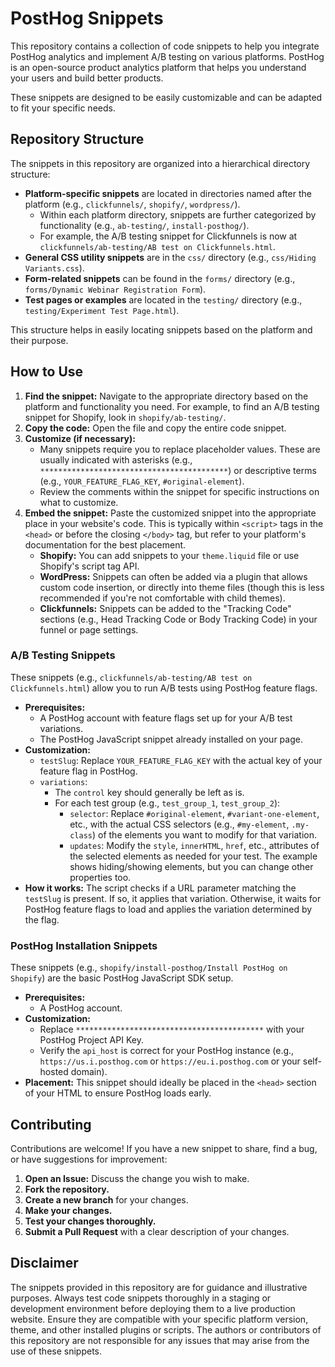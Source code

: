 # PostHog Snippets

This repository contains a collection of code snippets to help you integrate PostHog analytics and implement A/B testing on various platforms. PostHog is an open-source product analytics platform that helps you understand your users and build better products.

These snippets are designed to be easily customizable and can be adapted to fit your specific needs.

## Repository Structure

The snippets in this repository are organized into a hierarchical directory structure:

*   **Platform-specific snippets** are located in directories named after the platform (e.g., `clickfunnels/`, `shopify/`, `wordpress/`).
    *   Within each platform directory, snippets are further categorized by functionality (e.g., `ab-testing/`, `install-posthog/`).
    *   For example, the A/B testing snippet for Clickfunnels is now at `clickfunnels/ab-testing/AB test on Clickfunnels.html`.
*   **General CSS utility snippets** are in the `css/` directory (e.g., `css/Hiding Variants.css`).
*   **Form-related snippets** can be found in the `forms/` directory (e.g., `forms/Dynamic Webinar Registration Form`).
*   **Test pages or examples** are located in the `testing/` directory (e.g., `testing/Experiment Test Page.html`).

This structure helps in easily locating snippets based on the platform and their purpose.

## How to Use

1.  **Find the snippet:** Navigate to the appropriate directory based on the platform and functionality you need. For example, to find an A/B testing snippet for Shopify, look in `shopify/ab-testing/`.
2.  **Copy the code:** Open the file and copy the entire code snippet.
3.  **Customize (if necessary):**
    *   Many snippets require you to replace placeholder values. These are usually indicated with asterisks (e.g., `******************************************`) or descriptive terms (e.g., `YOUR_FEATURE_FLAG_KEY`, `#original-element`).
    *   Review the comments within the snippet for specific instructions on what to customize.
4.  **Embed the snippet:** Paste the customized snippet into the appropriate place in your website's code. This is typically within `<script>` tags in the `<head>` or before the closing `</body>` tag, but refer to your platform's documentation for the best placement.
    *   **Shopify:** You can add snippets to your `theme.liquid` file or use Shopify's script tag API.
    *   **WordPress:** Snippets can often be added via a plugin that allows custom code insertion, or directly into theme files (though this is less recommended if you're not comfortable with child themes).
    *   **Clickfunnels:** Snippets can be added to the "Tracking Code" sections (e.g., Head Tracking Code or Body Tracking Code) in your funnel or page settings.

### A/B Testing Snippets

These snippets (e.g., `clickfunnels/ab-testing/AB test on Clickfunnels.html`) allow you to run A/B tests using PostHog feature flags.

*   **Prerequisites:**
    *   A PostHog account with feature flags set up for your A/B test variations.
    *   The PostHog JavaScript snippet already installed on your page.
*   **Customization:**
    *   `testSlug`: Replace `YOUR_FEATURE_FLAG_KEY` with the actual key of your feature flag in PostHog.
    *   `variations`:
        *   The `control` key should generally be left as is.
        *   For each test group (e.g., `test_group_1`, `test_group_2`):
            *   `selector`: Replace `#original-element`, `#variant-one-element`, etc., with the actual CSS selectors (e.g., `#my-element`, `.my-class`) of the elements you want to modify for that variation.
            *   `updates`: Modify the `style`, `innerHTML`, `href`, etc., attributes of the selected elements as needed for your test. The example shows hiding/showing elements, but you can change other properties too.
*   **How it works:** The script checks if a URL parameter matching the `testSlug` is present. If so, it applies that variation. Otherwise, it waits for PostHog feature flags to load and applies the variation determined by the flag.

### PostHog Installation Snippets

These snippets (e.g., `shopify/install-posthog/Install PostHog on Shopify`) are the basic PostHog JavaScript SDK setup.

*   **Prerequisites:**
    *   A PostHog account.
*   **Customization:**
    *   Replace `******************************************` with your PostHog Project API Key.
    *   Verify the `api_host` is correct for your PostHog instance (e.g., `https://us.i.posthog.com` or `https://eu.i.posthog.com` or your self-hosted domain).
*   **Placement:** This snippet should ideally be placed in the `<head>` section of your HTML to ensure PostHog loads early.

## Contributing

Contributions are welcome! If you have a new snippet to share, find a bug, or have suggestions for improvement:

1.  **Open an Issue:** Discuss the change you wish to make.
2.  **Fork the repository.**
3.  **Create a new branch** for your changes.
4.  **Make your changes.**
5.  **Test your changes thoroughly.**
6.  **Submit a Pull Request** with a clear description of your changes.

## Disclaimer

The snippets provided in this repository are for guidance and illustrative purposes. Always test code snippets thoroughly in a staging or development environment before deploying them to a live production website. Ensure they are compatible with your specific platform version, theme, and other installed plugins or scripts. The authors or contributors of this repository are not responsible for any issues that may arise from the use of these snippets.